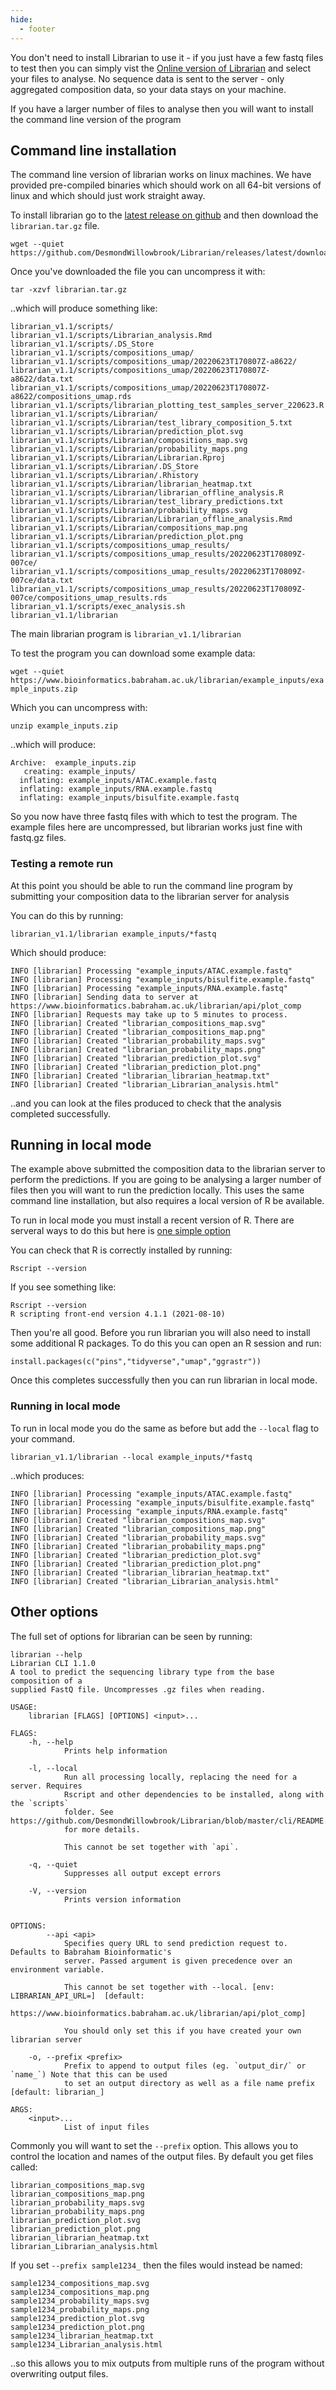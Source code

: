 ```yaml
---
hide:
  - footer
---
```


You don't need to install Librarian to use it - if you just have a few fastq files to test then you can simply vist the [Online version of Librarian](https://www.bioinformatics.babraham.ac.uk/librarian/) and select your files to analyse.  No sequence data is sent to the server - only aggregated composition data, so your data stays on your machine.

If you have a larger number of files to analyse then you will want to install the command line version of the program


## Command line installation
The command line version of librarian works on linux machines. We have provided pre-compiled binaries which should work on all 64-bit versions of linux and which should just work straight away.

To install librarian go to the [latest release on github](https://github.com/DesmondWillowbrook/Librarian/releases/latest) and then download the ```librarian.tar.gz``` file. 

```
wget --quiet https://github.com/DesmondWillowbrook/Librarian/releases/latest/download/librarian.tar.gz
```

Once you've downloaded the file you can uncompress it with:

```
tar -xzvf librarian.tar.gz
```

..which will produce something like:

```
librarian_v1.1/scripts/
librarian_v1.1/scripts/Librarian_analysis.Rmd
librarian_v1.1/scripts/.DS_Store
librarian_v1.1/scripts/compositions_umap/
librarian_v1.1/scripts/compositions_umap/20220623T170807Z-a8622/
librarian_v1.1/scripts/compositions_umap/20220623T170807Z-a8622/data.txt
librarian_v1.1/scripts/compositions_umap/20220623T170807Z-a8622/compositions_umap.rds
librarian_v1.1/scripts/librarian_plotting_test_samples_server_220623.R
librarian_v1.1/scripts/Librarian/
librarian_v1.1/scripts/Librarian/test_library_composition_5.txt
librarian_v1.1/scripts/Librarian/prediction_plot.svg
librarian_v1.1/scripts/Librarian/compositions_map.svg
librarian_v1.1/scripts/Librarian/probability_maps.png
librarian_v1.1/scripts/Librarian/Librarian.Rproj
librarian_v1.1/scripts/Librarian/.DS_Store
librarian_v1.1/scripts/Librarian/.Rhistory
librarian_v1.1/scripts/Librarian/librarian_heatmap.txt
librarian_v1.1/scripts/Librarian/librarian_offline_analysis.R
librarian_v1.1/scripts/Librarian/test_library_predictions.txt
librarian_v1.1/scripts/Librarian/probability_maps.svg
librarian_v1.1/scripts/Librarian/Librarian_offline_analysis.Rmd
librarian_v1.1/scripts/Librarian/compositions_map.png
librarian_v1.1/scripts/Librarian/prediction_plot.png
librarian_v1.1/scripts/compositions_umap_results/
librarian_v1.1/scripts/compositions_umap_results/20220623T170809Z-007ce/
librarian_v1.1/scripts/compositions_umap_results/20220623T170809Z-007ce/data.txt
librarian_v1.1/scripts/compositions_umap_results/20220623T170809Z-007ce/compositions_umap_results.rds
librarian_v1.1/scripts/exec_analysis.sh
librarian_v1.1/librarian
```

The main librarian program is ```librarian_v1.1/librarian```

To test the program you can download some example data:

```wget --quiet https://www.bioinformatics.babraham.ac.uk/librarian/example_inputs/example_inputs.zip```

Which you can uncompress with:

```unzip example_inputs.zip```

..which will produce:

```
Archive:  example_inputs.zip
   creating: example_inputs/
  inflating: example_inputs/ATAC.example.fastq
  inflating: example_inputs/RNA.example.fastq
  inflating: example_inputs/bisulfite.example.fastq
```

So you now have three fastq files with which to test the program.  The example files here are uncompressed, but librarian works just fine with fastq.gz files.

### Testing a remote run
At this point you should be able to run the command line program by submitting your composition data to the librarian server for analysis

You can do this by running:

```
librarian_v1.1/librarian example_inputs/*fastq
```

Which should produce:

```
INFO [librarian] Processing "example_inputs/ATAC.example.fastq"
INFO [librarian] Processing "example_inputs/bisulfite.example.fastq"
INFO [librarian] Processing "example_inputs/RNA.example.fastq"
INFO [librarian] Sending data to server at https://www.bioinformatics.babraham.ac.uk/librarian/api/plot_comp
INFO [librarian] Requests may take up to 5 minutes to process.
INFO [librarian] Created "librarian_compositions_map.svg"
INFO [librarian] Created "librarian_compositions_map.png"
INFO [librarian] Created "librarian_probability_maps.svg"
INFO [librarian] Created "librarian_probability_maps.png"
INFO [librarian] Created "librarian_prediction_plot.svg"
INFO [librarian] Created "librarian_prediction_plot.png"
INFO [librarian] Created "librarian_librarian_heatmap.txt"
INFO [librarian] Created "librarian_Librarian_analysis.html"
```

..and you can look at the files produced to check that the analysis completed successfully.

## Running in local mode
The example above submitted the composition data to the librarian server to perform the predictions.  If you are going to be analysing a larger number of files then you will want to run the prediction locally.  This uses the same command line installation, but also requires a local version of R be available.

To run in local mode you must install a recent version of R.  There are serveral ways to do this but here is [one simple option](https://github.com/rstudio/r-builds)

You can check that R is correctly installed by running:

```Rscript --version```

If you see something like:

```
Rscript --version
R scripting front-end version 4.1.1 (2021-08-10)
```

Then you're all good.  Before you run librarian you will also need to install some additional R packages.  To do this you can open an R session and run:

```
install.packages(c("pins","tidyverse","umap","ggrastr"))
```

Once this completes successfully then you can run librarian in local mode.


### Running in local mode
To run in local mode you do the same as before but add the ```--local``` flag to your command.

```
librarian_v1.1/librarian --local example_inputs/*fastq
```

..which produces:

```
INFO [librarian] Processing "example_inputs/ATAC.example.fastq"
INFO [librarian] Processing "example_inputs/bisulfite.example.fastq"
INFO [librarian] Processing "example_inputs/RNA.example.fastq"
INFO [librarian] Created "librarian_compositions_map.svg"
INFO [librarian] Created "librarian_compositions_map.png"
INFO [librarian] Created "librarian_probability_maps.svg"
INFO [librarian] Created "librarian_probability_maps.png"
INFO [librarian] Created "librarian_prediction_plot.svg"
INFO [librarian] Created "librarian_prediction_plot.png"
INFO [librarian] Created "librarian_librarian_heatmap.txt"
INFO [librarian] Created "librarian_Librarian_analysis.html"
```


## Other options

The full set of options for librarian can be seen by running:

```
librarian --help
Librarian CLI 1.1.0
A tool to predict the sequencing library type from the base composition of a 
supplied FastQ file. Uncompresses .gz files when reading.

USAGE:
    librarian [FLAGS] [OPTIONS] <input>...

FLAGS:
    -h, --help
            Prints help information

    -l, --local
            Run all processing locally, replacing the need for a server. Requires 
            Rscript and other dependencies to be installed, along with the `scripts` 
            folder. See https://github.com/DesmondWillowbrook/Librarian/blob/master/cli/README.md 
            for more details.

            This cannot be set together with `api`.

    -q, --quiet
            Suppresses all output except errors

    -V, --version
            Prints version information


OPTIONS:
        --api <api>
            Specifies query URL to send prediction request to. Defaults to Babraham Bioinformatic's 
            server. Passed argument is given precedence over an environment variable.

            This cannot be set together with --local. [env: LIBRARIAN_API_URL=]  [default:
            https://www.bioinformatics.babraham.ac.uk/librarian/api/plot_comp]

            You should only set this if you have created your own librarian server

    -o, --prefix <prefix>
            Prefix to append to output files (eg. `output_dir/` or `name_`) Note that this can be used 
            to set an output directory as well as a file name prefix [default: librarian_]

ARGS:
    <input>...
            List of input files

```

Commonly you will want to set the ```--prefix``` option.  This allows you to control the location and
names of the output files.  By default you get files called:

```
librarian_compositions_map.svg
librarian_compositions_map.png
librarian_probability_maps.svg
librarian_probability_maps.png
librarian_prediction_plot.svg
librarian_prediction_plot.png
librarian_librarian_heatmap.txt
librarian_Librarian_analysis.html
```

If you set ```--prefix sample1234_``` then the files would instead be named:

```
sample1234_compositions_map.svg
sample1234_compositions_map.png
sample1234_probability_maps.svg
sample1234_probability_maps.png
sample1234_prediction_plot.svg
sample1234_prediction_plot.png
sample1234_librarian_heatmap.txt
sample1234_Librarian_analysis.html
```

..so this allows you to mix outputs from multiple runs of the program without overwriting
output files.